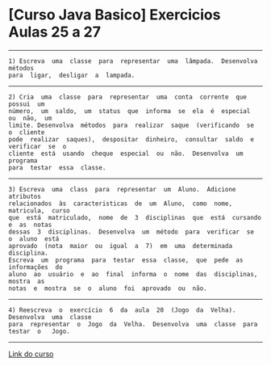 # [Curso Java Basico] Exercicios Aulas 25 a 27
***
	1) Escreva  uma  classe  para  representar  uma  lâmpada.  Desenvolva  métodos
	para  ligar,  desligar  a  lampada.
***
	2) Cria  uma  classe  para  representar  uma  conta  corrente  que  possui  um
	número,  um  saldo,  um  status  que  informa  se  ela  é  especial  ou  não,  um
	limite. Desenvolva  métodos  para  realizar  saque  (verificando  se  o  cliente
	pode  realizar  saques),  despositar  dinheiro,  consultar  saldo  e  verificar  se  o
	cliente  está  usando  cheque  especial  ou  não.  Desenvolva  um  programa
	para  testar  essa  classe.
***
	3) Escreva  uma  class  para  representar  um  Aluno.  Adicione  atributos
	relacionados  às  caracteristicas  de  um  Aluno,  como  nome,  matricula,  curso
	que  está  matriculado,  nome  de  3  disciplinas  que  está  cursando  e  as  notas
	dessas  3  disciplinas.  Desenvolva  um  método  para  verificar  se  o  aluno  está
	aprovado  (nota  maior  ou  igual  a  7)  em  uma  determinada  disciplina.
	Escreva  um  programa  para  testar  essa  classe,  que  pede  as  informações  do
	aluno  ao  usuário  e  ao  final  informa  o  nome  das  disciplinas,  mostra  as
	notas  e  mostra  se  o  aluno  foi  aprovado  ou  não.   
***
	4) Reescreva  o  exercício  6  da  aula  20  (Jogo  da  Velha).  Desenvolva  uma  classe
	para  representar  o  Jogo  da  Velha.  Desenvolva  uma  classe  para  testar  o   Jogo.  
***
[Link do curso](https://www.youtube.com/playlist?list=PLGxZ4Rq3BOBq0KXHsp5J3PxyFaBIXVs3r)